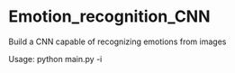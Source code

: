 # Emotion_recognition_CNN
Build a CNN capable of recognizing emotions from images

Usage: python main.py -i <input-file>
